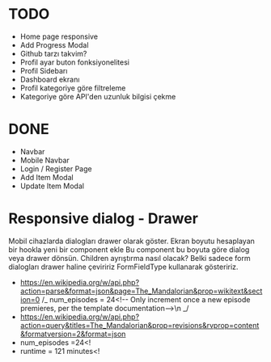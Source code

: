 # TODO

- Home page responsive
- Add Progress Modal
- Github tarzı takvim?
- Profil ayar buton fonksiyonelitesi
- Profil Sidebarı
- Dashboard ekranı
- Profil kategoriye göre filtreleme
- Kategoriye göre API'den uzunluk bilgisi çekme

# DONE

- Navbar
- Mobile Navbar
- Login / Register Page
- Add Item Modal
- Update Item Modal

# Responsive dialog - Drawer

Mobil cihazlarda dialogları drawer olarak göster. Ekran boyutu hesaplayan bir hookla yeni bir component ekle Bu component bu boyuta göre dialog veya drawer dönsün. Children ayrıştırma nasıl olacak? Belki sadece form dialogları drawer haline çeviririz FormFieldType kullanarak gösteririz.

- https://en.wikipedia.org/w/api.php?action=parse&format=json&page=The_Mandalorian&prop=wikitext&section=0 /_ <name> num_episodes </name><equals>=</equals><value> 24<comment>&lt;!-- Only increment once a new episode premieres, per the template documentation--&gt;</comment>\n</value></part> _/
- https://en.wikipedia.org/w/api.php?action=query&titles=The_Mandalorian&prop=revisions&rvprop=content&formatversion=2&format=json
- num_episodes =24<!
- runtime = 121 minutes<!
